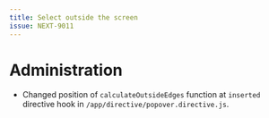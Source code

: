 ```yaml
---
title: Select outside the screen
issue: NEXT-9011
---
```

# Administration
* Changed position of `calculateOutsideEdges` function at `inserted` directive hook in `/app/directive/popover.directive.js`.
